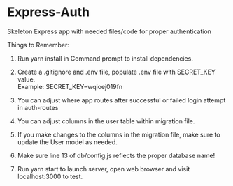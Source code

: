 # Express-Auth
Skeleton Express app with needed files/code for proper authentication


Things to Remember:
1.  Run yarn install in Command prompt to install dependencies.

2.  Create a .gitignore and .env file, populate .env file with SECRET_KEY value. <br />
Example:  SECRET_KEY=wqioej019fn

3.  You can adjust where app routes after successful or failed login attempt in auth-routes

4.  You can adjust columns in the user table within migration file.

5.  If you make changes to the columns in the migration file, make sure to update the User model as needed.

6.  Make sure line 13 of db/config.js reflects the proper database name!

7.  Run yarn start to launch server, open web browser and visit localhost:3000 to test.

